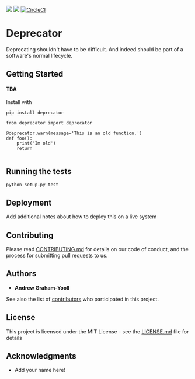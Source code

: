 <a href="https://codeclimate.com/github/andrewgy8/deprecator/maintainability"><img src="https://api.codeclimate.com/v1/badges/58843681d3cc1cf5e58c/maintainability" /></a>
<a href="https://codeclimate.com/github/andrewgy8/deprecator/test_coverage"><img src="https://api.codeclimate.com/v1/badges/58843681d3cc1cf5e58c/test_coverage" /></a>
[![CircleCI](https://circleci.com/gh/andrewgy8/deprecator.svg?style=svg)](https://circleci.com/gh/andrewgy8/deprecator)

# Deprecator

Deprecating shouldn't have to be difficult. And indeed should be part of a software's normal lifecycle.  

## Getting Started

#### TBA
Install with 

`pip install deprecator`

```
from deprecator import deprecator

@deprecator.warn(message='This is an old function.')
def foo():
    print('Im old')
    return 
    
```

## Running the tests

`python setup.py test`

## Deployment

Add additional notes about how to deploy this on a live system

## Contributing

Please read [CONTRIBUTING.md](https://gist.github.com/PurpleBooth/b24679402957c63ec426) for details on our code of conduct, and the process for submitting pull requests to us.

## Authors

* **Andrew Graham-Yooll**

See also the list of [contributors](https://github.com/your/project/contributors) who participated in this project.

## License

This project is licensed under the MIT License - see the [LICENSE.md](LICENSE.md) file for details

## Acknowledgments

* Add your name here!